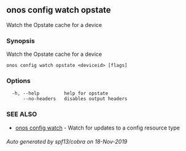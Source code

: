 ## onos config watch opstate

Watch the Opstate cache for a device

### Synopsis

Watch the Opstate cache for a device

```
onos config watch opstate <deviceid> [flags]
```

### Options

```
  -h, --help         help for opstate
      --no-headers   disables output headers
```

### SEE ALSO

* [onos config watch](onos_config_watch.md)	 - Watch for updates to a config resource type

###### Auto generated by spf13/cobra on 18-Nov-2019
